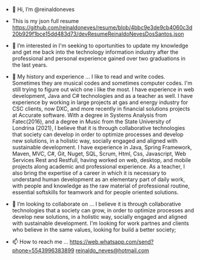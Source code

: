 - 👋 Hi, I’m @reinaldoneves
- This is my json full resume
    https://github.com/reinaldoneves/resume/blob/4bbc9e3de9cb4060c3d20b929f1bce15dd483d73/devResumeReinaldoNevesDosSantos.json

- 👀 I’m interested in 
    I'm seeking to oportunities to update my knowledge and get me back into the technology information industry
    after the professional and personal experience gained over two graduations in the last years.
    
- 🌱 My history and experience ...
    I like to read and write codes. Sometimes they are musical codes and sometimes computer codes. I'm still trying to figure out wich one i like the most.
    I have experience in web development, Java and C# technologies and as a teacher as well. I have experience by working in large projects at gas and energy industry       for CSC clients, now DXC, and more recently in financial solutions projects at Accurate software.
    With a degree in Systems Analysis from Fatec(2016), and a degree in Music from the State University of Londrina (2021), I believe that it is through collaborative       technologies that society can develop in order to optimize processes and develop new solutions, in a holistic way, socially engaged and aligned with sustainable         development.
    I have experience in Java, Spring Framework, Maven, MVC, C#, Git, Nuget, SQL, Scrum, Html, Css, Javascript, Web Services
    Rest and Restfull, having worked on web, desktop, and mobile projects along academic and professional experience.
    As a teacher, I also bring the expertise of a career in which it is necessary to understand human development as an elementary part of daily work, with people and       knowledge as the raw material of professional routine, essential softskills for teamwork and for people oriented solutions.

- 💞️ I’m looking to collaborate on ...
    I believe it is through collaborative technologies that a society can grow, in order to optimize processes and develop new solutions,
    in a holistic way, socially engaged and aligned with sustainable development.
    I'm looking for work partnes and clients who believe in the same values, looking for build a better society;
    
- 📫 How to reach me ...
    https://web.whatsapp.com/send?phone=5543996383899
    reinaldo_neves@hotmail.com

<!---
reinaldoneves/reinaldoneves is a ✨ special ✨ repository because its `README.md` (this file) appears on your GitHub profile.
You can click the Preview link to take a look at your changes.
--->
